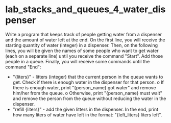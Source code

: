 # lab_stacks_and_queues_4_water_dispenser
Write a program that keeps track of people getting water from a dispenser and the amount of water left at the end. 
On the first line, you will receive the starting quantity of water (integer) in a dispenser. Then, on the following lines, you will be given the names of some people who want to get water (each on a separate line) until you receive the command "Start". Add those people in a queue. Finally, you will receive some commands until the command "End":
-	"{liters}" - litters (integer) that the current person in the queue wants to get. Check if there is enough water in the dispenser for that person.
o	If there is enough water, print "{person_name} got water" and remove him/her from the queue.
o	Otherwise, print "{person_name} must wait" and remove the person from the queue without reducing the water in the dispenser.
-	"refill {liters}" - add the given litters in the dispenser.
In the end, print how many liters of water have left in the format: "{left_liters} liters left".
